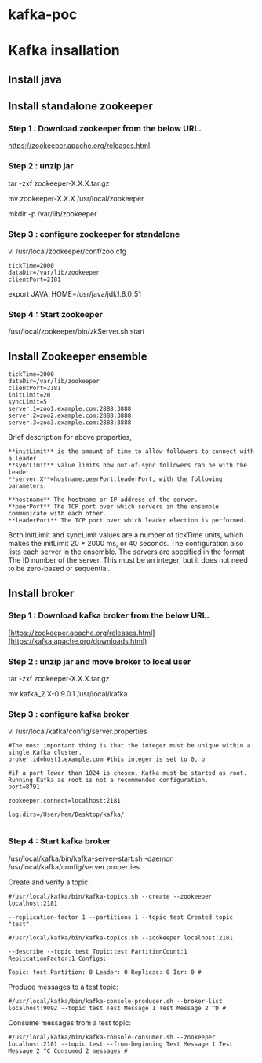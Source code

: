 # kafka-poc


# Kafka insallation 
## Install java
## Install standalone zookeeper


### Step 1 : Download zookeeper from the below URL.
https://zookeeper.apache.org/releases.html



### Step 2 : unzip jar

tar -zxf zookeeper-X.X.X.tar.gz 

mv zookeeper-X.X.X /usr/local/zookeeper 

mkdir -p /var/lib/zookeeper 

### Step 3 : configure zookeeper for standalone

vi /usr/local/zookeeper/conf/zoo.cfg  
```
tickTime=2000
dataDir=/var/lib/zookeeper
clientPort=2181
```
export JAVA_HOME=/usr/java/jdk1.8.0_51 


### Step 4 : Start zookeeper

/usr/local/zookeeper/bin/zkServer.sh start
 

## Install Zookeeper ensemble 

```
tickTime=2000 
dataDir=/var/lib/zookeeper 
clientPort=2181 
initLimit=20 
syncLimit=5 
server.1=zoo1.example.com:2888:3888 
server.2=zoo2.example.com:2888:3888 
server.3=zoo3.example.com:2888:3888

```

Brief description for above properties, 
```
**initLimit** is the amount of time to allow followers to connect with a leader. 
**syncLimit** value limits how out-of-sync followers can be with the leader. 
**server.X**=hostname:peerPort:leaderPort, with the following parameters:

**hostname** The hostname or IP address of the server.
**peerPort** The TCP port over which servers in the ensemble communicate with each other.
**leaderPort** The TCP port over which leader election is performed.
```

Both initLimit and syncLimit values are a number of tickTime units, which makes the initLimit 20 * 2000 ms, or 40 seconds. The configuration also lists each server in the ensemble. The servers are specified in the format 
The ID number of the server. This must be an integer, but it does not need to be zero-based or sequential.




## Install broker

### Step 1 : Download kafka broker from the below URL.
[https://zookeeper.apache.org/releases.html](https://kafka.apache.org/downloads.html)


### Step 2 : unzip jar and move broker to local user

tar -zxf zookeeper-X.X.X.tar.gz 

mv kafka_2.X-0.9.0.1 /usr/local/kafka


### Step 3 : configure kafka broker

vi /usr/local/kafka/config/server.properties
```
#The most important thing is that the integer must be unique within a single Kafka cluster.
broker.id=host1.example.com #this integer is set to 0, b

#if a port lower than 1024 is chosen, Kafka must be started as root. Running Kafka as root is not a recommended configuration.
port=8791

zookeeper.connect=localhost:2181

log.dirs=/User/hem/Desktop/kafka/


```

### Step 4 : Start kafka broker

/usr/local/kafka/bin/kafka-server-start.sh -daemon /usr/local/kafka/config/server.properties
 

Create and verify a topic:
```
#/usr/local/kafka/bin/kafka-topics.sh --create --zookeeper localhost:2181

--replication-factor 1 --partitions 1 --topic test Created topic "test".

#/usr/local/kafka/bin/kafka-topics.sh --zookeeper localhost:2181

--describe --topic test Topic:test PartitionCount:1 ReplicationFactor:1 Configs:

Topic: test Partition: 0 Leader: 0 Replicas: 0 Isr: 0 #
```


Produce messages to a test topic:
```
#/usr/local/kafka/bin/kafka-console-producer.sh --broker-list localhost:9092 --topic test Test Message 1 Test Message 2 ^D #

```

Consume messages from a test topic:
```
#/usr/local/kafka/bin/kafka-console-consumer.sh --zookeeper localhost:2181 --topic test --from-beginning Test Message 1 Test Message 2 ^C Consumed 2 messages #

```





